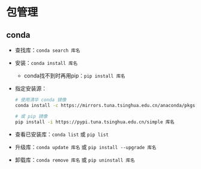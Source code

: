 # 包管理

## conda

- 查找库：`conda search 库名`

- 安装：`conda install 库名`

  - conda找不到时再用pip：`pip install 库名`

- 指定安装源：

  ```bash
  # 使用清华 conda 镜像
  conda install -c https://mirrors.tuna.tsinghua.edu.cn/anaconda/pkgs/main/ 库名
  
  # 或 pip 镜像
  pip install -i https://pypi.tuna.tsinghua.edu.cn/simple 库名
  ```

- 查看已安装库：`conda list` 或 `pip list`

- 升级库：`conda update 库名` 或 `pip install --upgrade 库名`

- 卸载库：`conda remove 库名` 或 `pip uninstall 库名`